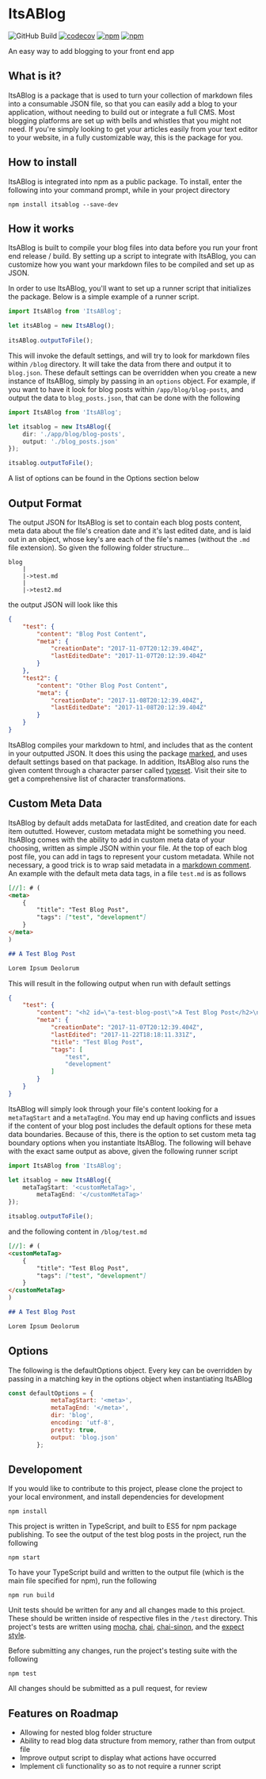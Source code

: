 # ItsABlog 
![GitHub Build](https://github.com/brianbrennan/itsablog/actions/workflows/main.yml/badge.svg)
[![codecov](https://codecov.io/gh/brianbrennan/itsablog/branch/master/graph/badge.svg?token=RJA2HOQPL9)](https://codecov.io/gh/brianbrennan/itsablog)
 [![npm](https://img.shields.io/npm/v/itsablog.svg)](https://www.npmjs.com/package/itsablog) [![npm](https://img.shields.io/npm/dm/itsablog.svg)](https://www.npmjs.com/package/itsablog)

An easy way to add blogging to your front end app


## What is it?

ItsABlog is a package that is used to turn your collection of markdown files into a consumable JSON file, so that you can easily add a blog to your application, without needing to build out or integrate a full CMS. Most blogging platforms are set up with bells and whistles that you might not need. If you're simply looking to get your articles easily from your text editor to your website, in a fully customizable way, this is the package for you.

## How to install

ItsABlog is integrated into npm as a public package. To install, enter the following into your command prompt, while in your project directory

```
npm install itsablog --save-dev
```

## How it works

ItsABlog is built to compile your blog files into data before you run your front end release / build. By setting up a script to integrate with ItsABlog, you can customize how you want your markdown files to be compiled and set up as JSON.

In order to use ItsABlog, you'll want to set up a runner script that initializes the package. Below is a simple example of a runner script.

```typescript
import ItsABlog from 'ItsABlog';

let itsABlog = new ItsABlog();
    
itsABlog.outputToFile();
```

This will invoke the default settings, and will try to look for markdown files within `/blog` directory. It will take the data from there and output it to `blog.json`. These default settings can be overridden when you create a new instance of ItsABlog, simply by passing in an `options` object. For example, if you want to have it look for blog posts within `/app/blog/blog-posts`, and output the data to `blog_posts.json`, that can be done with the following

```typescript
import ItsABlog from 'ItsABlog';

let itsablog = new ItsABlog({
    dir: './app/blog/blog-posts',
    output: './blog_posts.json'
});

itsablog.outputToFile();
```
A list of options can be found in the Options section below

## Output Format

The output JSON for ItsABlog is set to contain each blog posts content, meta data about the file's creation date and it's last edited date, and is laid out in an object, whose key's are each of the file's names (without the `.md` file extension). So given the following folder structure...

```
blog
    |
    |->test.md
    |
    |->test2.md
```

the output JSON will look like this

```JSON
{
	"test": {
		"content": "Blog Post Content",
		"meta": {
			"creationDate": "2017-11-07T20:12:39.404Z",
			"lastEditedDate": "2017-11-07T20:12:39.404Z"
		}
	},
	"test2": {
		"content": "Other Blog Post Content",
		"meta": {
			"creationDate": "2017-11-08T20:12:39.404Z",
			"lastEditedDate": "2017-11-08T20:12:39.404Z"
		}
	}
}
```
ItsABlog compiles your markdown to html, and includes that as the content in your outputted JSON. It does this using the package [marked](https://github.com/chjj/marked), and uses default settings based on that package. In addition, ItsABlog also runs the given content through a character parser called [typeset](https://blot.im/typeset/). Visit their site to get a comprehensive list of character transformations.

## Custom Meta Data

ItsABlog by default adds metaData for lastEdited, and creation date for each item oututted. However, custom metadata might be something you need. ItsABlog comes with the ability to add in custom meta data of your choosing, written as simple JSON within your file. At the top of each blog post file, you can add in tags to represent your custom metadata. While not necessary, a good trick is to wrap said metadata in a [markdown comment](https://stackoverflow.com/questions/4823468/comments-in-markdown). An example with the default meta data tags, in a file `test.md` is as follows

```markdown
[//]: # (
<meta>
    {
        "title": "Test Blog Post",
        "tags": ["test", "development"]
    }
</meta>
)

## A Test Blog Post

Lorem Ipsum Deolorum
```

This will result in the following output when run with default settings

```JSON
{
	"test": {
		"content": "<h2 id=\"a-test-blog-post\">A Test Blog Post</h2>\n<p>Lorem Ipsum Deolorum</p>\n",
		"meta": {
			"creationDate": "2017-11-07T20:12:39.404Z",
			"lastEdited": "2017-11-22T18:18:11.331Z",
			"title": "Test Blog Post",
			"tags": [
				"test",
				"development"
			]
		}
	}
}
```
ItsABlog will simply look through your file's content looking for a `metaTagStart` and a `metaTagEnd`. You may end up having conflicts and issues if the content of your blog post includes the default options for these meta data boundaries. Because of this, there is the option to set custom meta tag boundary options when you instantiate ItsABlog. The following will behave with the exact same output as above, given the following runner script

```typescript
import ItsABlog from 'ItsABlog';

let itsablog = new ItsABlog({
    metaTagStart: '<customMetaTag>',
    	metaTagEnd: '</customMetaTag>'
});

itsablog.outputToFile();
```
and the following content in `/blog/test.md`

```markdown
[//]: # (
<customMetaTag>
    {
        "title": "Test Blog Post",
        "tags": ["test", "development"]
    }
</customMetaTag>
)

## A Test Blog Post

Lorem Ipsum Deolorum
```


## Options

The following is the defaultOptions object. Every key can be overridden by passing in a matching key in the options object when instantiating ItsABlog

```javascript
const defaultOptions = {
            metaTagStart: '<meta>',
            metaTagEnd: '</meta>',
            dir: 'blog',
            encoding: 'utf-8',
            pretty: true,
            output: 'blog.json'
        };
```

## Developoment

If you would like to contribute to this project, please clone the project to your local environment, and install dependencies for development

```
npm install
```

This project is written in TypeScript, and built to ES5 for npm package publishing. To see the output of the test blog posts in the project, run the following

```
npm start
```

To have your TypeScript build and written to the output file (which is the main file specified for npm), run the following

```
npm run build
```

Unit tests should be written for any and all changes made to this project. These should be written inside of respective files in the `/test` directory. This project's tests are written using [mocha](https://mochajs.org/), [chai](https://chaijs.com), [chai-sinon](https://chaijs.com/plugins/sinon-chai/), and the [expect style](http://chaijs.com/api/bdd/).

Before submitting any changes, run the project's testing suite with the following

```
npm test
```

All changes should be submitted as a pull request, for review

## Features on Roadmap

* Allowing for nested blog folder structure
* Ability to read blog data structure from memory, rather than from output file
* Improve output script to display what actions have occurred
* Implement cli functionality so as to not require a runner script
